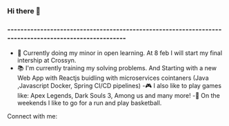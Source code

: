 ### Hi there 👋

### -----------------------------------------------------------------------------------------------------
  - 🏫 Currently doing my minor in open learning.  At 8 feb  I will start my final intership at Crossyn.
  - 📚 I'm currently training my solving problems. And Starting with a new Web App with Reactjs buidling with microservices cointaners  (Java ,Javascript Docker, Spring CI/CD   pipelines)
  -🎮 I also like to play games like: Apex Legends, Dark Souls 3, Among us and many more!
  -🌲 On the weekends I like to go for a run and play basketball.


Connect with me:
